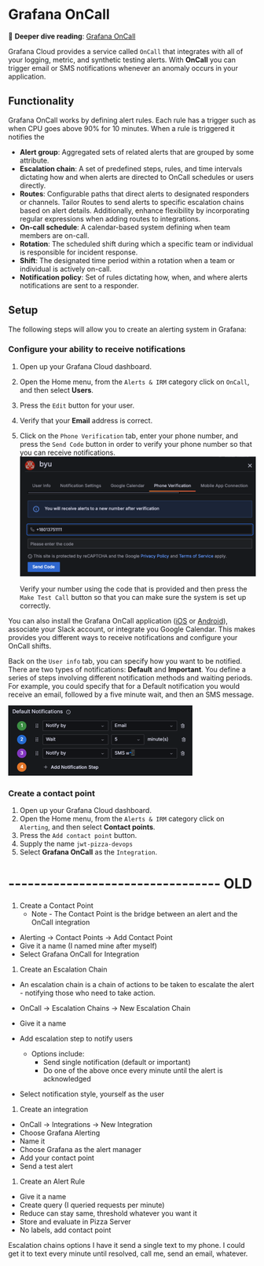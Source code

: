 # Grafana OnCall

📖 **Deeper dive reading**: [Grafana OnCall](https://grafana.com/docs/oncall)

Grafana Cloud provides a service called `OnCall` that integrates with all of your logging, metric, and synthetic testing alerts. With **OnCall** you can trigger email or SMS notifications whenever an anomaly occurs in your application.

## Functionality

Grafana OnCall works by defining alert rules. Each rule has a trigger such as when CPU goes above 90% for 10 minutes. When a rule is triggered it notifies the

- **Alert group**: Aggregated sets of related alerts that are grouped by some attribute.
- **Escalation chain**: A set of predefined steps, rules, and time intervals dictating how and when alerts are directed to OnCall schedules or users directly.
- **Routes**: Configurable paths that direct alerts to designated responders or channels. Tailor Routes to send alerts to specific escalation chains based on alert details. Additionally, enhance flexibility by incorporating regular expressions when adding routes to integrations.
- **On-call schedule**: A calendar-based system defining when team members are on-call.
- **Rotation**: The scheduled shift during which a specific team or individual is responsible for incident response.
- **Shift**: The designated time period within a rotation when a team or individual is actively on-call.
- **Notification policy**: Set of rules dictating how, when, and where alerts notifications are sent to a responder.

## Setup

The following steps will allow you to create an alerting system in Grafana:

### Configure your ability to receive notifications

1. Open up your Grafana Cloud dashboard.
1. Open the Home menu, from the `Alerts & IRM` category click on `OnCall`, and then select **Users**.
1. Press the `Edit` button for your user.
1. Verify that your **Email** address is correct.
1. Click on the `Phone Verification` tab, enter your phone number, and press the `Send Code` button in order to verify your phone number so that you can receive notifications.
   ![Phone verification](phoneVerification.png)

   Verify your number using the code that is provided and then press the `Make Test Call` button so that you can make sure the system is set up correctly.

You can also install the Grafana OnCall application ([iOS](https://apps.apple.com/us/app/grafana-oncall/id1669759048) or [Android](https://play.google.com/store/apps/details?id=com.grafana.oncall.prod)), associate your Slack account, or integrate you Google Calendar. This makes provides you different ways to receive notifications and configure your OnCall shifts.

Back on the `User info` tab, you can specify how you want to be notified. There are two types of notifications: **Default** and **Important**. You define a series of steps involving different notification methods and waiting periods. For example, you could specify that for a Default notification you would receive an email, followed by a five minute wait, and then an SMS message.

![Notification steps](notificationSteps.png)

### Create a contact point

1. Open up your Grafana Cloud dashboard.
1. Open the Home menu, from the `Alerts & IRM` category click on `Alerting`, and then select **Contact points**.
1. Press the `Add contact point` button.
1. Supply the name `jwt-pizza-devops`
1. Select **Grafana OnCall** as the `Integration`.

# --------------------------------- OLD

1. Create a Contact Point
   - Note - The Contact Point is the bridge between an alert and the OnCall integration

- Alerting -> Contact Points -> Add Contact Point
- Give it a name (I named mine after myself)
- Select Grafana OnCall for Integration

1. Create an Escalation Chain

- An escalation chain is a chain of actions to be taken to escalate the alert - notifying those who need to take action.

- OnCall -> Escalation Chains -> New Escalation Chain
- Give it a name
- Add escalation step to notify users
  - Options include:
    - Send single notification (default or important)
    - Do one of the above once every minute until the alert is acknowledged
- Select notification style, yourself as the user

1. Create an integration

- OnCall -> Integrations -> New Integration
- Choose Grafana Alerting
- Name it
- Choose Grafana as the alert manager
- Add your contact point
- Send a test alert

1. Create an Alert Rule

- Give it a name
- Create query (I queried requests per minute)
- Reduce can stay same, threshold whatever you want it
- Store and evaluate in Pizza Server
- No labels, add contact point

Escalation chains options
I have it send a single text to my phone.
I could get it to text every minute until resolved, call me, send an email, whatever.
